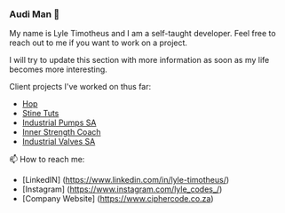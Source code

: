 ### Audi Man 👋

My name is Lyle Timotheus and I am a self-taught developer. Feel free to reach out to me if you want to work on a project. 

I will try to update this section with more information as soon as my life becomes more interesting. 

Client projects I've worked on thus far: 
- [Hop](https://www.hoptoshop.co.za/)
- [Stine Tuts](https://www.stinetuts.co.za/)
- [Industrial Pumps SA](https://www.indpumps-sa.co.za/)
- [Inner Strength Coach](https://innerstrengthcoach.co.uk/)
- [Industrial Valves SA](https://www.indvalves.co.za/)

📫 How to reach me: 
- [LinkedIN] (https://www.linkedin.com/in/lyle-timotheus/)
- [Instagram] (https://www.instagram.com/lyle_codes_/)
- [Company Website] (https://www.ciphercode.co.za)


<!--
**Lyletimotheus/Lyletimotheus** is a ✨ _special_ ✨ repository because its `README.md` (this file) appears on your GitHub profile.

Here are some ideas to get you started:

- 🔭 I’m currently working on ...
- 🌱 I’m currently learning ...
- 👯 I’m looking to collaborate on ...
- 🤔 I’m looking for help with ...
- 💬 Ask me about ...
- 📫 How to reach me: ...
- 😄 Pronouns: ...
- ⚡ Fun fact: ...
-->
